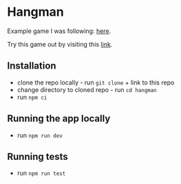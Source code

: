 # Hangman

Example game I was following: [here](https://www.hangmanwords.com/play/custom?g=VGhpcyUyMGlzJTIwYW4lMjBleGFtcGxlJTIwaGFuZ21hbiUyMGdhbWUu).

Try this game out by visiting this [link](https://hangman-cyan-seven.vercel.app/).

## Installation

- clone the repo locally - run `git clone` + link to this repo
- change directory to cloned repo - run `cd hangman`
- run `npm ci`

## Running the app locally

- run `npm run dev`

## Running tests

- run `npm run test`
